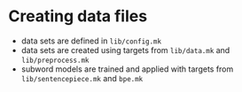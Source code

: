 # Creating data files



* data sets are defined in `lib/config.mk`
* data sets are created using targets from `lib/data.mk` and `lib/preprocess.mk`
* subword models are trained and applied with targets from `lib/sentencepiece.mk` and `bpe.mk`